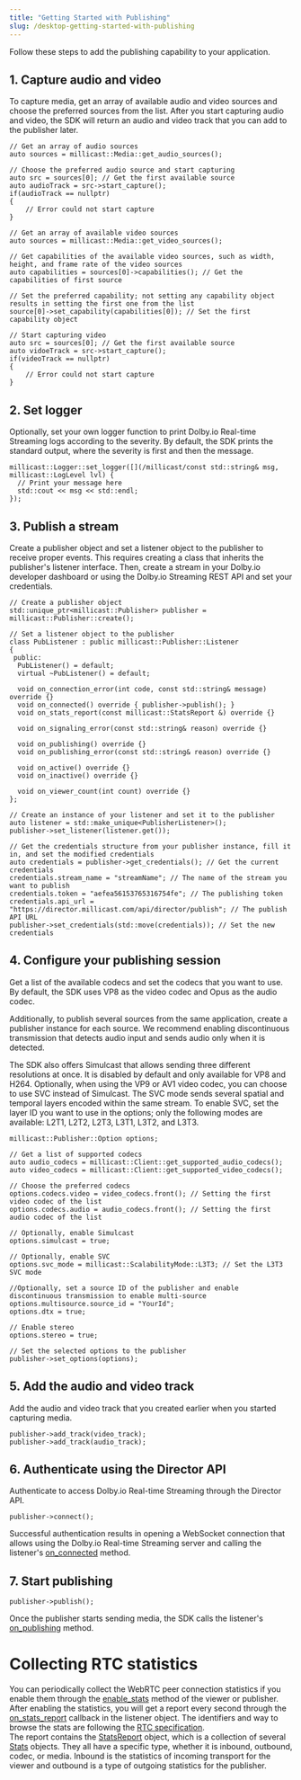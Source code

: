 ```yaml
---
title: "Getting Started with Publishing"
slug: /desktop-getting-started-with-publishing
---
```

Follow these steps to add the publishing capability to your application.

## 1. Capture audio and video

To capture media, get an array of available audio and video sources and choose the preferred sources from the list. After you start capturing audio and video, the SDK will return an audio and video track that you can add to the publisher later.

```cplusplus
// Get an array of audio sources
auto sources = millicast::Media::get_audio_sources();

// Choose the preferred audio source and start capturing
auto src = sources[0]; // Get the first available source
auto audioTrack = src->start_capture();
if(audioTrack == nullptr)
{
 	// Error could not start capture 
}

// Get an array of available video sources
auto sources = millicast::Media::get_video_sources();

// Get capabilities of the available video sources, such as width, height, and frame rate of the video sources
auto capabilities = sources[0]->capabilities(); // Get the capabilities of first source

// Set the preferred capability; not setting any capability object results in setting the first one from the list
source[0]->set_capability(capabilities[0]); // Set the first capability object

// Start capturing video
auto src = sources[0]; // Get the first available source
auto vidoeTrack = src->start_capture();
if(videoTrack == nullptr)
{
 	// Error could not start capture 
}
```

## 2. Set logger

Optionally, set your own logger function to print Dolby.io Real-time Streaming logs according to the severity. By default, the SDK prints the standard output, where the severity is first and then the message.

```cplusplus
millicast::Logger::set_logger([](/millicast/const std::string& msg, millicast::LogLevel lvl) {
  // Print your message here
  std::cout << msg << std::endl;
});
```

## 3. Publish a stream

Create a publisher object and set a listener object to the publisher to receive proper events. This requires creating a class that inherits the publisher's listener interface. Then, create a stream in your Dolby.io developer dashboard or using the Dolby.io Streaming REST API and set your credentials.

```cplusplus
// Create a publisher object
std::unique_ptr<millicast::Publisher> publisher = millicast::Publisher::create();

// Set a listener object to the publisher
class PubListener : public millicast::Publisher::Listener
{
 public:
  PubListener() = default;
  virtual ~PubListener() = default;

  void on_connection_error(int code, const std::string& message) override {}
  void on_connected() override { publisher->publish(); }
  void on_stats_report(const millicast::StatsReport &) override {}

  void on_signaling_error(const std::string& reason) override {}

  void on_publishing() override {}
  void on_publishing_error(const std::string& reason) override {}
  
  void on_active() override {}
  void on_inactive() override {}

  void on_viewer_count(int count) override {}
};

// Create an instance of your listener and set it to the publisher
auto listener = std::make_unique<PublisherListener>();
publisher->set_listener(listener.get());

// Get the credentials structure from your publisher instance, fill it in, and set the modified credentials
auto credentials = publisher->get_credentials(); // Get the current credentials
credentials.stream_name = "streamName"; // The name of the stream you want to publish
credentials.token = "aefea56153765316754fe"; // The publishing token
credentials.api_url = "https://director.millicast.com/api/director/publish"; // The publish API URL
publisher->set_credentials(std::move(credentials)); // Set the new credentials
```

## 4. Configure your publishing session

Get a list of the available codecs and set the codecs that you want to use. By default, the SDK uses VP8 as the video codec and Opus as the audio codec.

Additionally, to publish several sources from the same application, create a publisher instance for each source. We recommend enabling discontinuous transmission that detects audio input and sends audio only when it is detected.

The SDK also offers Simulcast that allows sending three different resolutions at once. It is disabled by default and only available for VP8 and H264. Optionally, when using the VP9 or AV1 video codec, you can choose to use SVC instead of Simulcast. The SVC mode sends several spatial and temporal layers encoded within the same stream. To enable SVC, set the layer ID you want to use in the options; only the following modes are available: L2T1, L2T2, L2T3, L3T1, L3T2, and L3T3.

```cplusplus
millicast::Publisher::Option options;

// Get a list of supported codecs
auto audio_codecs = millicast::Client::get_supported_audio_codecs();
auto video_codecs = millicast::Client::get_supported_video_codecs();

// Choose the preferred codecs
options.codecs.video = video_codecs.front(); // Setting the first video codec of the list
options.codecs.audio = audio_codecs.front(); // Setting the first audio codec of the list

// Optionally, enable Simulcast
options.simulcast = true;

// Optionally, enable SVC
options.svc_mode = millicast::ScalabilityMode::L3T3; // Set the L3T3 SVC mode

//Optionally, set a source ID of the publisher and enable discontinuous transmission to enable multi-source
options.multisource.source_id = "YourId";
options.dtx = true;

// Enable stereo
options.stereo = true;

// Set the selected options to the publisher
publisher->set_options(options);
```

## 5. Add the audio and video track

Add the audio and video track that you created earlier when you started capturing media.

```cplusplus
publisher->add_track(video_track);
publisher->add_track(audio_track);
```

## 6. Authenticate using the Director API

Authenticate to access Dolby.io Real-time Streaming through the Director API. 

```cplusplus
publisher->connect();
```

Successful authentication results in opening a WebSocket connection that allows using the Dolby.io Real-time Streaming server and calling the listener's [on_connected](https://millicast.github.io/doc/latest/cpp/structmillicast_1_1_client_listener.html#a50511fbcaf9ac3dd4fc54c4e94e74982) method.

## 7. Start publishing

```cplusplus
publisher->publish();
```

Once the publisher starts sending media, the SDK calls the listener's [on_publishing](https://millicast.github.io/doc/latest/cpp/structmillicast_1_1_publisher_listener.html#ae3509ed7fac92914761036b014be7f43) method.

# Collecting RTC statistics

You can periodically collect the WebRTC peer connection statistics if you enable them through the [enable_stats](https://millicast.github.io/doc/latest/cpp/protocol_m_c_client-p.html#ade56fc01941986fd5da5d02b7aba1a18) method of the viewer or publisher. After enabling the statistics, you will get a report every second through the [on_stats_report](https://millicast.github.io/doc/latest/cpp/protocol_m_c_delegate-p.html#a5dc7c879a257706e788f606d04e0ebd0) callback in the listener object. The identifiers and way to browse the stats are following the [RTC specification](https://www.w3.org/TR/webrtc-stats/).  
The report contains the [StatsReport](https://millicast.github.io/doc/latest/cpp/classmillicast_1_1_stats_report.html) object, which is a collection of several [Stats](https://millicast.github.io/doc/latest/cpp/namespacemillicast.html#aa1e2b03e1cd334be99d54a6318653ef3) objects. They all have a specific type, whether it is inbound, outbound, codec, or media. Inbound is the statistics of incoming transport for the viewer and outbound is a type of outgoing statistics for the publisher.
